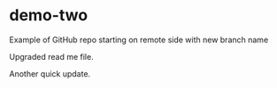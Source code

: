 # demo-two
Example of GitHub repo starting on remote side with new branch name

Upgraded read me file.

Another quick update.
